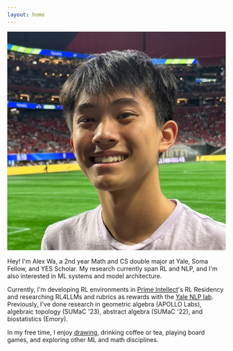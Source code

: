 ```yaml
---
layout: home
---
```


<div class="profile-container">
  <img src="public/pfp.jpg" alt="Alex Wa" class="profile-image">
  <div class="profile-content">
    <p>
      Hey! I'm Alex Wa, a 2nd year Math and CS double major at Yale, Soma Fellow, and YES Scholar. My research currently span RL and NLP, and I'm also interested in ML systems and model architecture.
    </p>
    <p>
      Currently, I'm developing RL environments in <a href="https://app.primeintellect.ai/dashboard/environments" target="_blank">Prime Intellect</a>'s RL Residency and researching RL4LLMs and rubrics as rewards with the <a href="https://nlp.cs.yale.edu/" target="_blank">Yale NLP lab</a>. Previously, I've done research in geometric algebra (APOLLO Labs), algebraic topology (SUMaC '23), abstract algebra (SUMaC '22), and biostatistics (Emory).
    </p>
    <p>
      In my free time, I enjoy <a href="https://www.instagram.com/alex_wa_art/" target="_blank">drawing</a>, drinking coffee or tea, playing board games, and exploring other ML and math disciplines.
    </p>
  </div>
</div>